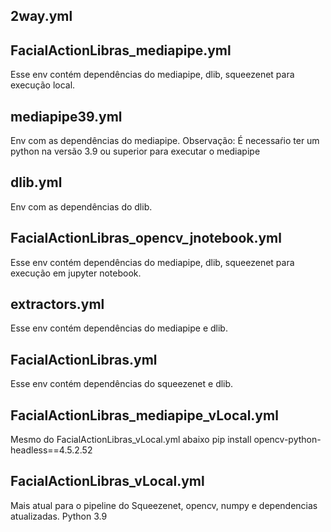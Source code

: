 ## 2way.yml

## FacialActionLibras_mediapipe.yml
Esse env contém dependências do mediapipe, dlib, squeezenet para execução local.

## mediapipe39.yml
Env com as dependências do mediapipe.
Observação: É necessaŕio ter um python na versão 3.9 ou superior para executar o mediapipe

## dlib.yml
Env com as dependências do dlib.

## FacialActionLibras_opencv_jnotebook.yml
Esse env contém dependências do mediapipe, dlib, squeezenet para execução em jupyter notebook.

## extractors.yml
Esse env contém dependências do mediapipe e dlib.

## FacialActionLibras.yml
Esse env contém dependências do squeezenet e dlib.

## FacialActionLibras_mediapipe_vLocal.yml
Mesmo do FacialActionLibras_vLocal.yml abaixo
pip install opencv-python-headless==4.5.2.52

## FacialActionLibras_vLocal.yml
Mais atual para o pipeline do Squeezenet, opencv, numpy e dependencias atualizadas. Python 3.9

